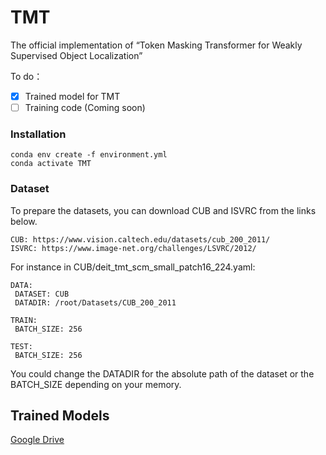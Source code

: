 # TMT
The official implementation of “Token Masking Transformer for Weakly Supervised Object Localization”

To do：
- [x] Trained model for TMT
- [ ] Training code (Coming soon)

### Installation
```
conda env create -f environment.yml
conda activate TMT
```
### Dataset
To prepare the datasets, you can download CUB and ISVRC from the links below. 
```
CUB: https://www.vision.caltech.edu/datasets/cub_200_2011/
ISVRC: https://www.image-net.org/challenges/LSVRC/2012/
```

For instance in CUB/deit_tmt_scm_small_patch16_224.yaml:
```
DATA:
 DATASET: CUB
 DATADIR: /root/Datasets/CUB_200_2011

TRAIN:
 BATCH_SIZE: 256

TEST:
 BATCH_SIZE: 256
```
You could change the DATADIR for the absolute path of the dataset or the BATCH_SIZE depending on your memory.

## Trained Models
[Google Drive](https://drive.google.com/drive/folders/1S4aXhPRpOmQjIop7tkZxC5FD-hkXBHbj?usp=drive_link)
